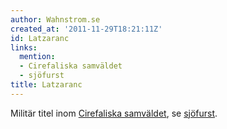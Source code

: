 ```yaml
---
author: Wahnstrom.se
created_at: '2011-11-29T18:21:11Z'
id: Latzaranc
links:
  mention:
  - Cirefaliska samväldet
  - sjöfurst
title: Latzaranc
---
```


Militär titel inom [Cirefaliska samväldet], se [sjöfurst].

  [Cirefaliska samväldet]: Cirefaliska_samväldet
  [sjöfurst]: sjöfurst